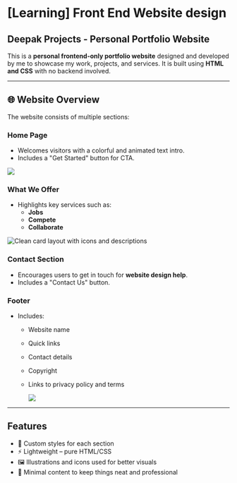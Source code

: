 # [Learning] Front End Website design

## Deepak Projects - Personal Portfolio Website

This is a **personal frontend-only portfolio website** designed and developed by me to showcase my work, projects, and services. It is built using **HTML and CSS** with no backend involved.

---

## 🌐 Website Overview

The website consists of multiple sections:

###  Home Page 
- Welcomes visitors with a colorful and animated text intro.
- Includes a "Get Started" button for CTA.
  
![](https://res.cloudinary.com/dy47enfo7/image/upload/v1744117014/Screenshot_from_2025-04-08_18-21-06_xon6aj.png)

### What We Offer
- Highlights key services such as:
  - **Jobs**
  - **Compete**
  - **Collaborate**
 
  
![Clean card layout with icons and descriptions](https://res.cloudinary.com/dy47enfo7/image/upload/v1744117014/Screenshot_from_2025-04-08_18-21-28_kqbjux.png)

### Contact Section
- Encourages users to get in touch for **website design help**.
- Includes a "Contact Us" button.

### Footer
- Includes:
  - Website name
  - Quick links
  - Contact details
  - Copyright
  - Links to privacy policy and terms
 
    ![](https://res.cloudinary.com/dy47enfo7/image/upload/v1744117014/Screenshot_from_2025-04-08_18-21-41_h4rfr1.png)

---

## Features

- 🎨 Custom styles for each section
- ⚡ Lightweight – pure HTML/CSS
- 🖼️ Illustrations and icons used for better visuals
- 💬 Minimal content to keep things neat and professional

